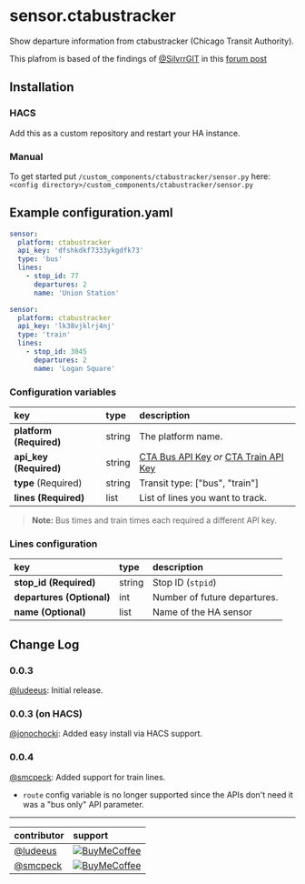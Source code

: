 # sensor.ctabustracker

Show departure information from ctabustracker (Chicago Transit Authority).

This plafrom is based of the findings of [@SilvrrGIT](https://github.com/SilvrrGIT)
in this [forum post](https://community.home-assistant.io/t/cta-bus-tracker-sensor/92416)

## Installation
### HACS
Add this as a custom repository and restart your HA instance.

### Manual
To get started put `/custom_components/ctabustracker/sensor.py` here:  
`<config directory>/custom_components/ctabustracker/sensor.py`

## Example configuration.yaml

```yaml
sensor:
  platform: ctabustracker
  api_key: 'dfshkdkf7333ykgdfk73'
  type: 'bus'
  lines:
    - stop_id: 77
      departures: 2
      name: 'Union Station'

sensor:
  platform: ctabustracker
  api_key: 'lk38vjklrj4nj'
  type: 'train'
  lines:
    - stop_id: 3045
      departures: 2
      name: 'Logan Square'
```

### Configuration variables
  
key | type | description  
:--- | :--- | :---  
**platform (Required)** | string | The platform name.
**api_key (Required)** | string | [CTA Bus API Key](https://www.transitchicago.com/developers/bustracker/) *or* [CTA Train API Key](https://www.transitchicago.com/developers/traintracker/)
**type** (Required) | string | Transit type: ["bus", "train"]
**lines (Required)** | list | List of lines you want to track.

> **Note:** Bus times and train times each required a different API key.

### Lines configuration

key | type | description  
:--- | :--- | :---  
**stop_id (Required)** | string | Stop ID (`stpid`)
**departures (Optional)** | int | Number of future departures.
**name (Optional)** | list | Name of the HA sensor

## Change Log
### 0.0.3
[@ludeeus](https://github.com/ludeeus):  Initial release.

### 0.0.3 (on HACS)
[@jonochocki](https://github.com/jonochocki):  Added easy install via HACS support.

### 0.0.4
[@smcpeck](https://github.com/smcpeck): Added support for train lines.
- `route` config variable is no longer supported since the APIs don't need it was a "bus only" API parameter.

***
contributor | support
:--- | :--- 
[@ludeeus](https://github.com/ludeeus) | [![BuyMeCoffee](https://camo.githubusercontent.com/cd005dca0ef55d7725912ec03a936d3a7c8de5b5/68747470733a2f2f696d672e736869656c64732e696f2f62616467652f6275792532306d6525323061253230636f666665652d646f6e6174652d79656c6c6f772e737667)](https://www.buymeacoffee.com/ludeeus)
[@smcpeck](https://github.com/smcpeck) | [![BuyMeCoffee](https://camo.githubusercontent.com/cd005dca0ef55d7725912ec03a936d3a7c8de5b5/68747470733a2f2f696d672e736869656c64732e696f2f62616467652f6275792532306d6525323061253230636f666665652d646f6e6174652d79656c6c6f772e737667)](https://www.buymeacoffee.com/shaunmcpeck)
